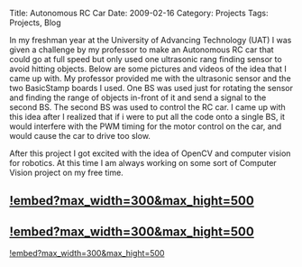 Title: Autonomous RC Car
Date: 2009-02-16
Category: Projects
Tags: Projects, Blog

In my freshman year at the University of Advancing Technology (UAT) I was given a challenge by my professor to make an Autonomous RC car that could go at full speed but only used one ultrasonic rang finding sensor to avoid hitting objects. Below are some pictures and videos of the idea that I came up with. My professor provided me with the ultrasonic sensor and the two BasicStamp boards I used. One BS was used just for rotating the sensor and finding the range of objects in-front of it and send a signal to the second BS. The second BS was used to control the RC car. I came up with this idea after I realized that if i were to put all the code onto a single BS, it would interfere with the PWM timing for the motor control on the car, and would cause the car to drive too slow.

 

After this project I got excited with the idea of OpenCV and computer vision for robotics. At this time I am always working on some sort of Computer Vision project on my free time.

[!embed?max_width=300&max_hight=500](http://www.youtube.com/watch?v=Qj_5vWO6BK4)
-
[!embed?max_width=300&max_hight=500](http://www.youtube.com/watch?v=RZ42EIMx0fY)
-
[!embed?max_width=300&max_hight=500](http://www.youtube.com/watch?v=pZRQXWyI_40)

